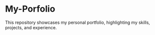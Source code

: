 # My-Porfolio
This repository showcases my personal portfolio, highlighting my skills, projects, and experience.
